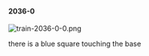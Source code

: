 #### 2036-0
![train-2036-0-0.png](https://github.com/lil-lab/nlvr/raw/master/nlvr/train/images/2/train-2036-0-0.png "train-2036-0-0.png")

there is a blue square touching the base